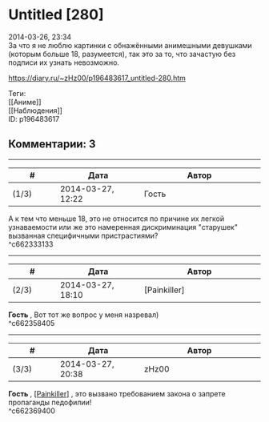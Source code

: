 Untitled [280]
==============

  
2014-03-26, 23:34  
 За что я не люблю картинки с обнажёнными анимешными девушками (которым больше 18, разумеется), так это за то, что зачастую без подписи их узнать невозможно.   
  
<https://diary.ru/~zHz00/p196483617_untitled-280.htm>  
  
Теги:  
[[Аниме]]  
[[Наблюдения]]  
ID: p196483617  


Комментарии: 3
--------------

  


---



|         #         |              Дата              |                     Автор                     |           ID           |
| --- | --- | --- | --- |
| (1/3) | 2014-03-27, 12:22 | Гость | c662333133 |

  
 А к тем что меньше 18, это не относится по причине их легкой узнаваемости или же это намеренная дискриминация "старушек" вызванная специфичными пристрастиями?   
 ^c662333133

---



|         #         |              Дата              |                     Автор                     |           ID           |
| --- | --- | --- | --- |
| (2/3) | 2014-03-27, 18:10 | [Painkiller] | c662358405 |

  
  **Гость**  , Вот тот же вопрос у меня назревал)   
 ^c662358405

---



|         #         |              Дата              |                     Автор                     |           ID           |
| --- | --- | --- | --- |
| (3/3) | 2014-03-27, 20:38 | zHz00 | c662369400 |

  
  **Гость**  ,  [[Painkiller]](http://Painkiller00.diary.ru "12 витаминов")  , это вызвано требованием закона о запрете пропаганды педофилии!   
 ^c662369400